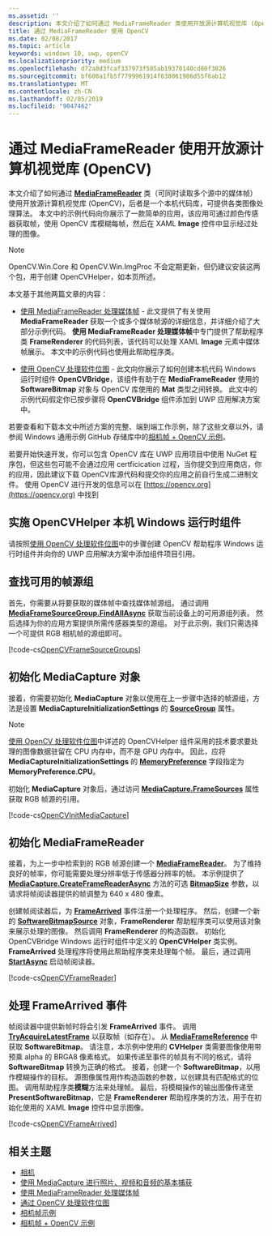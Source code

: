 ```yaml
---
ms.assetid: ''
description: 本文介绍了如何通过 MediaFrameReader 类使用开放源计算机视觉库 (OpenCV)。
title: 通过 MediaFrameReader 使用 OpenCV
ms.date: 02/08/2017
ms.topic: article
keywords: windows 10, uwp, openCV
ms.localizationpriority: medium
ms.openlocfilehash: d72a8d3fcaf337973f585ab19370140cd80f3826
ms.sourcegitcommit: bf600a1fb5f7799961914f638061986d55f6ab12
ms.translationtype: MT
ms.contentlocale: zh-CN
ms.lasthandoff: 02/05/2019
ms.locfileid: "9047462"
---
```

# <a name="use-the-open-source-computer-vision-library-opencv-with-mediaframereader"></a>通过 MediaFrameReader 使用开放源计算机视觉库 (OpenCV)

本文介绍了如何通过 [**MediaFrameReader**](https://msdn.microsoft.com/library/windows/apps/Windows.Media.Capture.Frames.MediaFrameReader) 类（可同时读取多个源中的媒体帧）使用开放源计算机视觉库 (OpenCV)，后者是一个本机代码库，可提供各类图像处理算法。 本文中的示例代码向你展示了一款简单的应用，该应用可通过颜色传感器获取帧，使用 OpenCV 库模糊每帧，然后在 XAML **Image** 控件中显示经过处理的图像。 

>[!NOTE]
>OpenCV.Win.Core 和 OpenCV.Win.ImgProc 不会定期更新，但仍建议安装这两个包，用于创建 OpenCVHelper，如本页所述。

本文基于其他两篇文章的内容：

* [使用 MediaFrameReader 处理媒体帧](process-media-frames-with-mediaframereader.md) - 此文提供了有关使用 **MediaFrameReader** 获取一个或多个媒体帧源的详细信息，并详细介绍了大部分示例代码。 **使用 MediaFrameReader 处理媒体帧**中专门提供了帮助程序类 **FrameRenderer** 的代码列表，该代码可以处理 XAML **Image** 元素中媒体帧展示。 本文中的示例代码也使用此帮助程序类。

* [使用 OpenCV 处理软件位图](process-software-bitmaps-with-opencv.md) - 此文向你展示了如何创建本机代码 Windows 运行时组件 **OpenCVBridge**，该组件有助于在 **MediaFrameReader** 使用的 **SoftwareBitmap** 对象与 OpenCV 库使用的 **Mat** 类型之间转换。 此文中的示例代码假定你已按步骤将 **OpenCVBridge** 组件添加到 UWP 应用解决方案中。

若要查看和下载本文中所述方案的完整、端到端工作示例，除了这些文章以外，请参阅 Windows 通用示例 GitHub 存储库中的[相机帧 + OpenCV 示例](https://go.microsoft.com/fwlink/?linkid=854003)。

若要开始快速开发，你可以包含 OpenCV 库在 UWP 应用项目中使用 NuGet 程序包，但这些包可能不会通过应用 certficication 过程，当你提交到应用商店，你的应用，因此建议下载 OpenCV库源代码和提交你的应用之前自行生成二进制文件。 使用 OpenCV 进行开发的信息可以在 [https://opencv.org](https://opencv.org) 中找到


## <a name="implement-the-opencvhelper-native-windows-runtime-component"></a>实施 OpenCVHelper 本机 Windows 运行时组件
请按照[使用 OpenCV 处理软件位图](process-software-bitmaps-with-opencv.md)中的步骤创建 OpenCV 帮助程序 Windows 运行时组件并向你的 UWP 应用解决方案中添加组件项目引用。

## <a name="find-available-frame-source-groups"></a>查找可用的帧源组
首先，你需要从将要获取的媒体帧中查找媒体帧源组。 通过调用 **[MediaFrameSourceGroup.FindAllAsync](https://docs.microsoft.com/uwp/api/windows.media.capture.frames.mediaframesourcegroup.FindAllAsync)** 获取当前设备上的可用源组列表。 然后选择为你的应用方案提供所需传感器类型的源组。 对于此示例，我们只需选择一个可提供 RGB 相机帧的源组即可。

[!code-cs[OpenCVFrameSourceGroups](./code/Frames_Win10/Frames_Win10/MainPage.OpenCV.xaml.cs#SnippetOpenCVFrameSourceGroups)]

## <a name="initialize-the-mediacapture-object"></a>初始化 MediaCapture 对象
接着，你需要初始化 **MediaCapture** 对象以使用在上一步骤中选择的帧源组，方法是设置 **MediaCaptureInitializationSettings** 的 **[SourceGroup](https://docs.microsoft.com/uwp/api/windows.media.capture.mediacaptureinitializationsettings.SourceGroup)** 属性。

> [!NOTE] 
> [使用 OpenCV 处理软件位图](process-software-bitmaps-with-opencv.md)中详述的 OpenCVHelper 组件采用的技术要求要处理的图像数据驻留在 CPU 内存中，而不是 GPU 内存中。 因此，应将 **MediaCaptureInitializationSettings** 的 **[MemoryPreference](https://docs.microsoft.com/uwp/api/windows.media.capture.mediacaptureinitializationsettings.MemoryPreference)** 字段指定为 **MemoryPreference.CPU**。

初始化 **MediaCapture** 对象后，通过访问 **[MediaCapture.FrameSources](https://docs.microsoft.com/uwp/api/windows.media.capture.mediacapture.FrameSources)** 属性获取 RGB 帧源的引用。

[!code-cs[OpenCVInitMediaCapture](./code/Frames_Win10/Frames_Win10/MainPage.OpenCV.xaml.cs#SnippetOpenCVInitMediaCapture)]

## <a name="initialize-the-mediaframereader"></a>初始化 MediaFrameReader
接着，为上一步中检索到的 RGB 帧源创建一个 [**MediaFrameReader**](https://msdn.microsoft.com/library/windows/apps/Windows.Media.Capture.Frames.MediaFrameReader)。 为了维持良好的帧率，你可能需要处理分辨率低于传感器分辨率的帧。 本示例提供了 **[MediaCapture.CreateFrameReaderAsync](https://docs.microsoft.com/uwp/api/windows.media.capture.mediacapture.createframereaderasync)** 方法的可选 **[BitmapSize](https://docs.microsoft.com/uwp/api/windows.graphics.imaging.bitmapsize)** 参数，以请求将帧阅读器提供的帧调整为 640 x 480 像素。

创建帧阅读器后，为 **[FrameArrived](https://docs.microsoft.com/uwp/api/windows.media.capture.frames.mediaframereader.FrameArrived)** 事件注册一个处理程序。 然后，创建一个新的 **[SoftwareBitmapSource](https://docs.microsoft.com/uwp/api/windows.ui.xaml.media.imaging.softwarebitmapsource)** 对象，**FrameRenderer** 帮助程序类可以使用该对象来展示处理的图像。 然后调用 **FrameRenderer** 的构造函数。 初始化 OpenCVBridge Windows 运行时组件中定义的 **OpenCVHelper** 类实例。 **FrameArrived** 处理程序将使用此帮助程序类来处理每个帧。 最后，通过调用 **[StartAsync](https://docs.microsoft.com/uwp/api/windows.media.capture.frames.mediaframereader.StartAsync)** 启动帧阅读器。

[!code-cs[OpenCVFrameReader](./code/Frames_Win10/Frames_Win10/MainPage.OpenCV.xaml.cs#SnippetOpenCVFrameReader)]


## <a name="handle-the-framearrived-event"></a>处理 FrameArrived 事件
帧阅读器中提供新帧时将会引发 **FrameArrived** 事件。 调用 **[TryAcquireLatestFrame](https://docs.microsoft.com/uwp/api/windows.media.capture.frames.mediaframereader.TryAcquireLatestFrame)** 以获取帧（如存在）。 从 **[MediaFrameReference](https://docs.microsoft.com/uwp/api/windows.media.capture.frames.mediaframereference)** 中获取 **SoftwareBitmap**。 请注意，本示例中使用的 **CVHelper** 类需要图像使用带预乘 alpha 的 BRGA8 像素格式。 如果传递至事件的帧具有不同的格式，请将 **SoftwareBitmap** 转换为正确的格式。 接着，创建一个 **SoftwareBitmap**，以用作模糊操作的目标。 源图像属性用作构造函数的参数，以创建具有匹配格式的位图。 调用帮助程序类**模糊**方法来处理帧。 最后，将模糊操作的输出图像传递至 **PresentSoftwareBitmap**，它是 **FrameRenderer** 帮助程序类的方法，用于在初始化使用的 XAML **Image** 控件中显示图像。

[!code-cs[OpenCVFrameArrived](./code/Frames_Win10/Frames_Win10/MainPage.OpenCV.xaml.cs#SnippetOpenCVFrameArrived)]

## <a name="related-topics"></a>相关主题

* [相机](camera.md)
* [使用 MediaCapture 进行照片、视频和音频的基本捕获](basic-photo-video-and-audio-capture-with-MediaCapture.md)
* [使用 MediaFrameReader 处理媒体帧](process-media-frames-with-mediaframereader.md)
* [通过 OpenCV 处理软件位图](process-software-bitmaps-with-opencv.md)
* [相机帧示例](https://go.microsoft.com/fwlink/?LinkId=823230)
* [相机帧 + OpenCV 示例](https://go.microsoft.com/fwlink/?linkid=854003)
 

 




